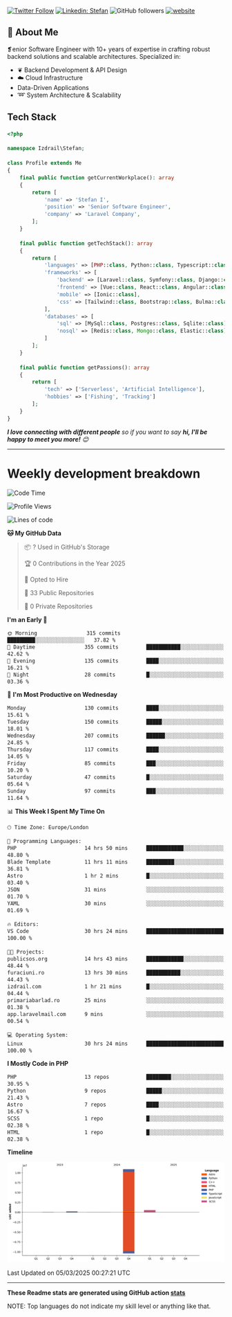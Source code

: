 [![Twitter Follow](https://img.shields.io/twitter/follow/thephpteacher?label=Follow)](https://twitter.com/intent/follow?screen_name=thephpteacher)
[![Linkedin: Stefan](https://img.shields.io/badge/izdrail-blue?style=flat-square&logo=Linkedin&logoColor=white&link=https://www.linkedin.com/in/izdrail/)](https://www.linkedin.com/in/izdrail/)
![GitHub followers](https://img.shields.io/github/followers/izdrail?label=Follow&style=social)
[![website](https://img.shields.io/badge/Website-46a2f1.svg?&style=flat-square&logo=Google-Chrome&logoColor=white&link=https://izdrail.com/)](https://izdrail.com/)

## 🚀 About Me
❡enior Software Engineer with 10+ years of expertise in crafting robust backend solutions and scalable architectures. 
Specialized in:

- ❦ Backend Development & API Design
- ☁️ Cloud Infrastructure
-  Data-Driven Applications
- ➿ System Architecture & Scalability

## Tech Stack

```php
<?php

namespace Izdrail\Stefan;

class Profile extends Me
{
    final public function getCurrentWorkplace(): array
    {
        return [
            'name' => 'Stefan I',
            'position' => 'Senior Software Engineer',
            'company' => 'Laravel Company',
        ];
    }
    
    final public function getTechStack(): array
    {
        return [
            'languages' => [PHP::class, Python::class, Typescript::class],
            'frameworks' => [
                'backend' => [Laravel::class, Symfony::class, Django::class, FastApi::class],
                'frontend' => [Vue::class, React::class, Angular::class],
                'mobile' => [Ionic::class],
                'css' => [Tailwind::class, Bootstrap::class, Bulma::class]
            ],
            'databases' => [
                'sql' => [MySql::class, Postgres::class, Sqlite::class],
                'nosql' => [Redis::class, Mongo::class, Elastic::class]
            ]
        ];
    }

    final public function getPassions(): array
    {
        return [
            'tech' => ['Serverless', 'Artificial Intelligence'],
            'hobbies' => ['Fishing', 'Tracking']
        ];
    }
}
```
 <em><b>I love connecting with different people</b> so if you want to say <b>hi, I'll be happy to meet you more!</b> 😊</em>


---
# Weekly development breakdown
<!--START_SECTION:waka-->
![Code Time](http://img.shields.io/badge/Code%20Time-1%2C120%20hrs%2045%20mins-blue)

![Profile Views](http://img.shields.io/badge/Profile%20Views-62-blue)

![Lines of code](https://img.shields.io/badge/From%20Hello%20World%20I%27ve%20Written-11.7%20million%20lines%20of%20code-blue)

**🐱 My GitHub Data** 

> 📦 ? Used in GitHub's Storage 
 > 
> 🏆 0 Contributions in the Year 2025
 > 
> 💼 Opted to Hire
 > 
> 📜 33 Public Repositories 
 > 
> 🔑 0 Private Repositories 
 > 
**I'm an Early 🐤** 

```text
🌞 Morning                315 commits         █████████░░░░░░░░░░░░░░░░   37.82 % 
🌆 Daytime                355 commits         ███████████░░░░░░░░░░░░░░   42.62 % 
🌃 Evening                135 commits         ████░░░░░░░░░░░░░░░░░░░░░   16.21 % 
🌙 Night                  28 commits          █░░░░░░░░░░░░░░░░░░░░░░░░   03.36 % 
```
📅 **I'm Most Productive on Wednesday** 

```text
Monday                   130 commits         ████░░░░░░░░░░░░░░░░░░░░░   15.61 % 
Tuesday                  150 commits         █████░░░░░░░░░░░░░░░░░░░░   18.01 % 
Wednesday                207 commits         ██████░░░░░░░░░░░░░░░░░░░   24.85 % 
Thursday                 117 commits         ████░░░░░░░░░░░░░░░░░░░░░   14.05 % 
Friday                   85 commits          ███░░░░░░░░░░░░░░░░░░░░░░   10.20 % 
Saturday                 47 commits          █░░░░░░░░░░░░░░░░░░░░░░░░   05.64 % 
Sunday                   97 commits          ███░░░░░░░░░░░░░░░░░░░░░░   11.64 % 
```


📊 **This Week I Spent My Time On** 

```text
🕑︎ Time Zone: Europe/London

💬 Programming Languages: 
PHP                      14 hrs 50 mins      ████████████░░░░░░░░░░░░░   48.80 % 
Blade Template           11 hrs 11 mins      █████████░░░░░░░░░░░░░░░░   36.81 % 
Astro                    1 hr 2 mins         █░░░░░░░░░░░░░░░░░░░░░░░░   03.40 % 
JSON                     31 mins             ░░░░░░░░░░░░░░░░░░░░░░░░░   01.70 % 
YAML                     30 mins             ░░░░░░░░░░░░░░░░░░░░░░░░░   01.69 % 

🔥 Editors: 
VS Code                  30 hrs 24 mins      █████████████████████████   100.00 % 

🐱‍💻 Projects: 
publicsos.org            14 hrs 43 mins      ████████████░░░░░░░░░░░░░   48.44 % 
furaciuni.ro             13 hrs 30 mins      ███████████░░░░░░░░░░░░░░   44.43 % 
izdrail.com              1 hr 21 mins        █░░░░░░░░░░░░░░░░░░░░░░░░   04.44 % 
primariabarlad.ro        25 mins             ░░░░░░░░░░░░░░░░░░░░░░░░░   01.38 % 
app.laravelmail.com      9 mins              ░░░░░░░░░░░░░░░░░░░░░░░░░   00.54 % 

💻 Operating System: 
Linux                    30 hrs 24 mins      █████████████████████████   100.00 % 
```

**I Mostly Code in PHP** 

```text
PHP                      13 repos            ████████░░░░░░░░░░░░░░░░░   30.95 % 
Python                   9 repos             █████░░░░░░░░░░░░░░░░░░░░   21.43 % 
Astro                    7 repos             ████░░░░░░░░░░░░░░░░░░░░░   16.67 % 
SCSS                     1 repo              █░░░░░░░░░░░░░░░░░░░░░░░░   02.38 % 
HTML                     1 repo              █░░░░░░░░░░░░░░░░░░░░░░░░   02.38 % 
```



**Timeline**

![Lines of Code chart](https://raw.githubusercontent.com/izdrail/izdrail/master/assets/bar_graph.png)


 Last Updated on 05/03/2025 00:27:21 UTC
<!--END_SECTION:waka-->

---


**These Readme stats are generated using GitHub action [stats](https://github.com/izdrail/stats)**

NOTE: Top languages do not indicate my skill level or anything like that. 
